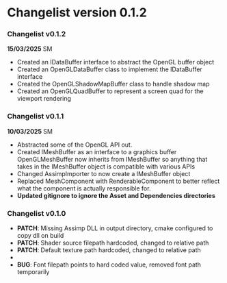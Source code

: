 Changelist version 0.1.2
========================

### Changelist v0.1.2
**15/03/2025** SM
- Created an IDataBuffer interface to abstract the OpenGL buffer object
- Created an OpenGLDataBuffer class to implement the IDataBuffer interface
- Created the OpenGLShadowMapBuffer class to handle shadow map
- Created an OpenGLQuadBuffer to represent a screen quad for the viewport rendering

### Changelist v0.1.1
**10/03/2025** SM
- Abstracted some of the OpenGL API out.
- Created IMeshBuffer as an interface to a graphics buffer
  OpenGLMeshBuffer now inherits from IMeshBuffer so anything that takes in the IMeshBuffer object is compatible with various APIs
- Changed AssimpImporter to now create a IMeshBuffer object
- Replaced MeshComponent with RenderableComponent to better reflect what the component is actually responsible for.
- **Updated gitignore to ignore the Asset and Dependencies directories**

### Changelist v0.1.0
- **PATCH**: Missing Assimp DLL in output directory, cmake configured to copy dll on build
- **PATCH**: Shader source filepath hardcoded, changed to relative path
- **PATCH**: Default texture path hardcoded, changed to relative path
- 
- **BUG**: Font filepath points to hard coded value, removed font path temporarily
